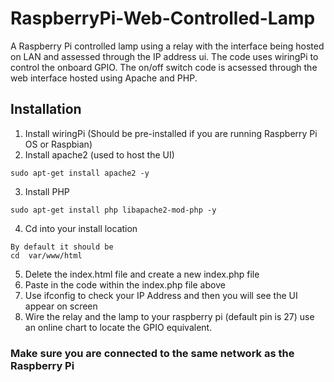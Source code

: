# RaspberryPi-Web-Controlled-Lamp
A Raspberry Pi controlled lamp using a relay with the interface being hosted on LAN and assessed through the IP address ui. The code uses wiringPi to control the onboard GPIO. The on/off switch code is acsessed through the web interface hosted using Apache and PHP.

## Installation
1. Install wiringPi (Should be pre-installed if you are running Raspberry Pi OS or Raspbian)
2. Install apache2 (used to host the UI)
```
sudo apt-get install apache2 -y
```
3. Install PHP
```
sudo apt-get install php libapache2-mod-php -y
```
4. Cd into your install location 
```
By default it should be
cd  var/www/html
```
5. Delete the index.html file and create a new index.php file
6. Paste in the code within the index.php file above
7. Use ifconfig to check your IP Address and then you will see the UI appear on screen
8. Wire the relay and the lamp to your raspberry pi (default pin is 27) use an online chart to locate the GPIO equivalent.
### Make sure you are connected to the same network as the Raspberry Pi

